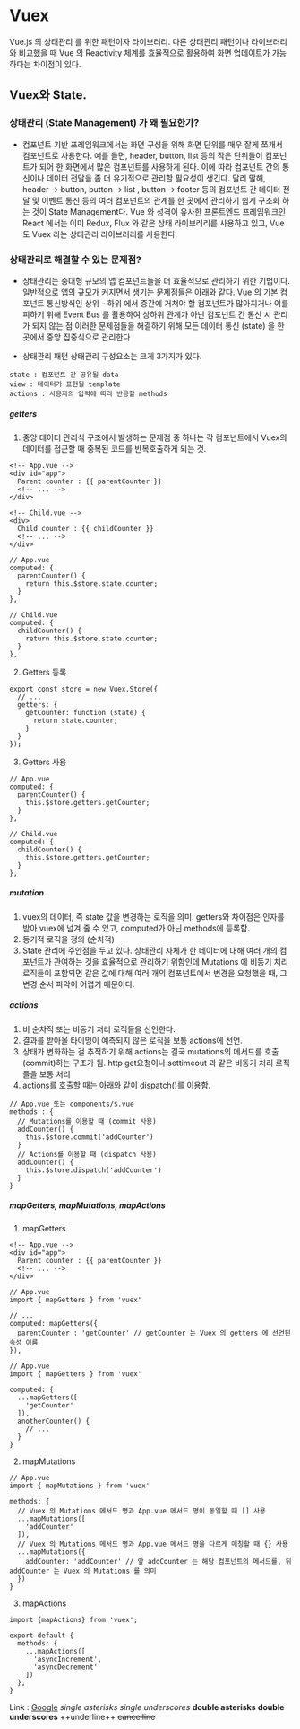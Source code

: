 # Vuex
Vue.js 의 상태관리 를 위한 패턴이자 라이브러리. 다른 상태관리 패턴이나 라이브러리와 비교했을 때 Vue 의 Reactivity 체계를 효율적으로 활용하여 화면 업데이트가 가능하다는 차이점이 있다.

## Vuex와 State.

### 상태관리 (State Management) 가 왜 필요한가?
* 컴포넌트 기반 프레임워크에서는 화면 구성을 위해 화면 단위를 매우 잘게 쪼개서 컴포넌트로 사용한다. 예를 들면, header, button, list 등의 작은 단위들이 컴포넌트가 되어 한 화면에서 많은 컴포넌트를 사용하게 된다. 이에 따라 컴포넌트 간의 통신이나 데이터 전달을 좀 더 유기적으로 관리할 필요성이 생긴다.
달리 말해, header -> button, button -> list , button -> footer 등의 컴포넌트 간 데이터 전달 및 이벤트 통신 등의 여러 컴포넌트의 관계를 한 곳에서 관리하기 쉽게 구조화 하는 것이 State Management다.
Vue 와 성격이 유사한 프론트엔드 프레임워크인 React 에서는 이미 Redux, Flux 와 같은 상태 라이브러리를 사용하고 있고, Vue 도 Vuex 라는 상태관리 라이브러리를 사용한다.

### 상태관리로 해결할 수 있는 문제점?
* 상태관리는 중대형 규모의 앱 컴포넌트들을 더 효율적으로 관리하기 위한 기법이다. 일반적으로 앱의 규모가 커지면서 생기는 문제점들은 아래와 같다.
Vue 의 기본 컴포넌트 통신방식인 상위 - 하위 에서 중간에 거쳐야 할 컴포넌트가 많아지거나
이를 피하기 위해 Event Bus 를 활용하여 상하위 관계가 아닌 컴포넌트 간 통신 시 관리가 되지 않는 점
이러한 문제점들을 해결하기 위해 모든 데이터 통신 (state) 을 한 곳에서 중앙 집중식으로 관리한다

* 상태관리 패턴
상태관리 구성요소는 크게 3가지가 있다.
```
state : 컴포넌트 간 공유될 data
view : 데이터가 표현될 template
actions : 사용자의 입력에 따라 반응할 methods
```

##### getters
1. 중앙 데이터 관리식 구조에서 발생하는 문제점 중 하나는 각 컴포넌트에서 Vuex의 데이터를 접근할 때 중복된 코드를 반복호출하게 되는 것.
```
<!-- App.vue -->
<div id="app">
  Parent counter : {{ parentCounter }}
  <!-- ... -->
</div>

<!-- Child.vue -->
<div>
  Child counter : {{ childCounter }}
  <!-- ... -->
</div>
```

```
// App.vue
computed: {
  parentCounter() {
    return this.$store.state.counter;
  }
},

// Child.vue
computed: {
  childCounter() {
    return this.$store.state.counter;
  }
},
```
2. Getters 등록
```
export const store = new Vuex.Store({
  // ...
  getters: {
    getCounter: function (state) {
      return state.counter;
    }
  }
});
```
3. Getters 사용
```
// App.vue
computed: {
  parentCounter() {
    this.$store.getters.getCounter;
  }
},

// Child.vue
computed: {
  childCounter() {
    this.$store.getters.getCounter;
  }
},
```

##### mutation
1. vuex의 데이터, 즉 state 값을 변경하는 로직을 의미.  getters와 차이점은 인자를 받아 vuex에 넘겨 줄 수 있고,  computed가 아닌 methods에 등록함.
2. 동기적 로직을 정의 (순차적)
3.  State 관리에 주안점을 두고 있다. 상태관리 자체가 한 데이터에 대해 여러 개의 컴포넌트가 관여하는 것을 효율적으로 관리하기 위함인데 Mutations 에 비동기 처리 로직들이 포함되면 같은 값에 대해 여러 개의 컴포넌트에서 변경을 요청했을 때, 그 변경 순서 파악이 어렵기 때문이다.

##### actions
1. 비 순차적 또는 비동기 처리 로직들을 선언한다.
2. 결과를 받아올 타이밍이 예측되지 않은 로직을 보통 actions에 선언.
3. 상태가 변화하는 걸 추적하기 위해 actions는 결국 mutations의 메서드를 호출(commit)하는 구조가 됨.
    http get요청이나 settimeout 과 같은 비동기 처리 로직들을 보통 처리
4. actions를 호출할 때는 아래와 같이 dispatch()를 이용함.
```
// App.vue 또는 components/$.vue
methods : {
  // Mutations를 이용할 때 (commit 사용)
  addCounter() {
    this.$store.commit('addCounter')
  }
  // Actions를 이용할 때 (dispatch 사용)
  addCounter() {
    this.$store.dispatch('addCounter')
  }
}
```

##### mapGetters, mapMutations, mapActions
1. mapGetters
```
<!-- App.vue -->
<div id="app">
  Parent counter : {{ parentCounter }}
  <!-- ... -->
</div>

```

```
// App.vue
import { mapGetters } from 'vuex'

// ...
computed: mapGetters({
  parentCounter : 'getCounter' // getCounter 는 Vuex 의 getters 에 선언된 속성 이름
}),
```
```
// App.vue
import { mapGetters } from 'vuex'

computed: {
  ...mapGetters([
    'getCounter'
  ]),
  anotherCounter() {
    // ...
  }
}
```

2. mapMutations
```
// App.vue
import { mapMutations } from 'vuex'

methods: {
  // Vuex 의 Mutations 메서드 명과 App.vue 메서드 명이 동일할 때 [] 사용
  ...mapMutations([
    'addCounter'
  ]),
  // Vuex 의 Mutations 메서드 명과 App.vue 메서드 명을 다르게 매칭할 때 {} 사용
  ...mapMutations({
    addCounter: 'addCounter' // 앞 addCounter 는 해당 컴포넌트의 메서드를, 뒤 addCounter 는 Vuex 의 Mutations 를 의미
  })
}
```

3. mapActions
```
import {mapActions} from 'vuex';

export default {
  methods: {
    ...mapActions([
      'asyncIncrement',
      'asyncDecrement'
    ])
  },
}

```

Link : [Google](https://google.com)
*single asterisks*
_single underscores_
**double asterisks**
__double underscores__
++underline++
~~cancelline~~
